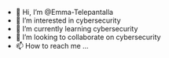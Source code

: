 - 👋 Hi, I’m @Emma-Telepantalla
- 👀 I’m interested in cybersecurity
- 🌱 I’m currently learning cybersecurity
- 💞️ I’m looking to collaborate on cybersecurity
- 📫 How to reach me ...

<!---
Emma-Telepantalla/Emma-Telepantalla is a ✨ special ✨ repository because its `README.md` (this file) appears on your GitHub profile.
You can click the Preview link to take a look at your changes.
--->

